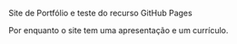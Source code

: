 Site de Portfólio e teste do recurso GitHub Pages

Por enquanto o site tem uma apresentação e um currículo.
